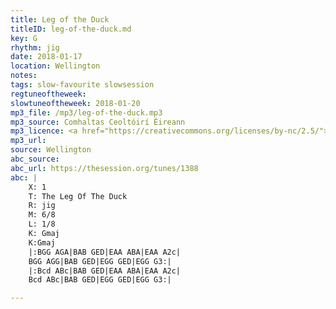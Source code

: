 ```yaml
---
title: Leg of the Duck
titleID: leg-of-the-duck.md
key: G
rhythm: jig
date: 2018-01-17
location: Wellington
notes:
tags: slow-favourite slowsession 
regtuneoftheweek:
slowtuneoftheweek: 2018-01-20
mp3_file: /mp3/leg-of-the-duck.mp3
mp3_source: Comhaltas Ceoltóirí Éireann
mp3_licence: <a href="https://creativecommons.org/licenses/by-nc/2.5/">CC-BY-NC-2.5</a>
mp3_url:
source: Wellington
abc_source:
abc_url: https://thesession.org/tunes/1388
abc: |
    X: 1
    T: The Leg Of The Duck
    R: jig
    M: 6/8
    L: 1/8
    K: Gmaj
    K:Gmaj
    |:BGG AGA|BAB GED|EAA ABA|EAA A2c|
    BGG AGG|BAB GED|EGG GED|EGG G3:|
    |:Bcd ABc|BAB GED|EAA ABA|EAA A2c|
    Bcd ABc|BAB GED|EGG GED|EGG G3:|

---
```

